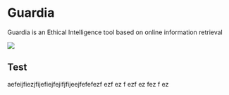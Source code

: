 # Guardia
Guardia is an Ethical Intelligence tool based on online information retrieval

![](https://files.catbox.moe/rkur7l.png)

## Test
aefeijfiezjfijefiejfejifjfijeejfefefezf
ezf
ez
f
ezf
ez
fez
f
ez
